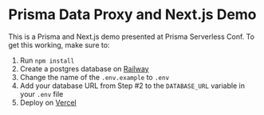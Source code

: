 # Prisma Data Proxy and Next.js Demo

This is a Prisma and Next.js demo presented at Prisma Serverless Conf. To get this working, make sure to:

1. Run `npm install`
2. Create a postgres database on [Railway](https://railway.app/)
3. Change the name of the `.env.example` to `.env`
4. Add your database URL from Step #2 to the `DATABASE_URL` variable in your `.env` file
5. Deploy on [Vercel](https://vercel.com/)
